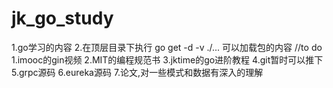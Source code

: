 # jk_go_study
1.go学习的内容
2.在顶层目录下执行 go get -d -v ./... 可以加载包的内容
//to do
1.imooc的gin视频
2.MIT的编程规范书
3.jktime的go进阶教程
4.git暂时可以推下
5.grpc源码
6.eureka源码
7.论文,对一些模式和数据有深入的理解